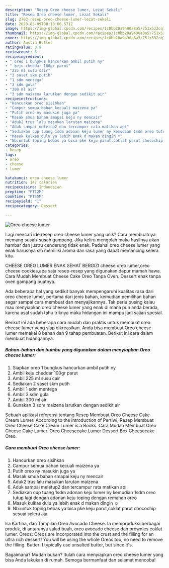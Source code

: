 ```yaml
---
description: "Resep Oreo cheese lumer, Lezat Sekali"
title: "Resep Oreo cheese lumer, Lezat Sekali"
slug: 2703-resep-oreo-cheese-lumer-lezat-sekali
date: 2020-05-09T08:13:06.571Z
image: https://img-global.cpcdn.com/recipes/1c0bb28a9490a8a5/751x532cq70/oreo-cheese-lumer-foto-resep-utama.jpg
thumbnail: https://img-global.cpcdn.com/recipes/1c0bb28a9490a8a5/751x532cq70/oreo-cheese-lumer-foto-resep-utama.jpg
cover: https://img-global.cpcdn.com/recipes/1c0bb28a9490a8a5/751x532cq70/oreo-cheese-lumer-foto-resep-utama.jpg
author: Austin Butler
ratingvalue: 3.9
reviewcount: 6
recipeingredient:
- " oreo 1 bungkus hancurkan ambil putih ny"
- " keju cheddar 100gr parut"
- "225 ml susu cair"
- "2 saset skm putih"
- "1 sdm mentega"
- "3 sdm gula"
- "300 ml air"
- "3 sdm maizena larutkan dengan sedikit air"
recipeinstructions:
- "Hancurkan oreo sisihkan"
- "Campur semua bahan kecuali maizena ya"
- "Putih oreo ny masukin juga ya"
- "Masak smua bahan smapai keju ny mencair"
- "Aduk2 trus lalu masukan larutan maizena"
- "Aduk sampai meletup2 dan tercampur rata matikan api"
- "Sediakan cup tuang 1sdm adonan keju lumer ny kemudian 1sdm oreo tutup lagi dengan adonan keju toping dengan remahan oreo"
- "Masuk kulkas dulu ya lebih enak d makan dingin ☺️"
- "Nb:untuk toping bebas ya bisa pke keju parut,coklat parut chocochip sesuai selera aja"
categories:
- Resep
tags:
- oreo
- cheese
- lumer

katakunci: oreo cheese lumer 
nutrition: 147 calories
recipecuisine: Indonesian
preptime: "PT12M"
cooktime: "PT55M"
recipeyield: "1"
recipecategory: Dessert

---
```



![Oreo cheese lumer](https://img-global.cpcdn.com/recipes/1c0bb28a9490a8a5/751x532cq70/oreo-cheese-lumer-foto-resep-utama.jpg)

Lagi mencari ide resep oreo cheese lumer yang unik? Cara membuatnya memang susah-susah gampang. Jika keliru mengolah maka hasilnya akan hambar dan justru cenderung tidak enak. Padahal oreo cheese lumer yang enak harusnya sih memiliki aroma dan rasa yang dapat memancing selera kita.

CHEESE OREO LUMER ENAK SEHAT BERGIZI cheese oreo lumer,oreo cheese cookies,apa saja resep-resep yang digunakan dapur mamah hawa. Cara Mudah Membuat Cheese Cake Oreo Tanpa Oven. Dessert enak tanpa oven gampang buatnya.

Ada beberapa hal yang sedikit banyak mempengaruhi kualitas rasa dari oreo cheese lumer, pertama dari jenis bahan, kemudian pemilihan bahan segar sampai cara membuat dan menyajikannya. Tak perlu pusing kalau mau menyiapkan oreo cheese lumer yang enak di mana pun anda berada, karena asal sudah tahu triknya maka hidangan ini mampu jadi sajian spesial.


Berikut ini ada beberapa cara mudah dan praktis untuk membuat oreo cheese lumer yang siap dikreasikan. Anda bisa membuat Oreo cheese lumer memakai 8 bahan dan 9 tahap pembuatan. Berikut ini cara dalam membuat hidangannya.

<!--inarticleads1-->

##### Bahan-bahan dan bumbu yang digunakan dalam menyiapkan Oreo cheese lumer:

1. Siapkan  oreo 1 bungkus hancurkan ambil putih ny
1. Ambil  keju cheddar 100gr parut
1. Ambil 225 ml susu cair
1. Sediakan 2 saset skm putih
1. Ambil 1 sdm mentega
1. Ambil 3 sdm gula
1. Ambil 300 ml air
1. Gunakan 3 sdm maizena larutkan dengan sedikit air


Sebuah aplikasi referensi tentang Resep Membuat Oreo Cheese Cake Cream Lumer. According to the introduction of Pertiwi, Resep Membuat Oreo Cheese Cake Cream Lumer is a Books. Cara Mudah Membuat Oreo Cheese Cake Lumer. Oreo Cheesecake Lumer Dessert Box Cheesecake Oreo. 

<!--inarticleads2-->

##### Cara membuat Oreo cheese lumer:

1. Hancurkan oreo sisihkan
1. Campur semua bahan kecuali maizena ya
1. Putih oreo ny masukin juga ya
1. Masak smua bahan smapai keju ny mencair
1. Aduk2 trus lalu masukan larutan maizena
1. Aduk sampai meletup2 dan tercampur rata matikan api
1. Sediakan cup tuang 1sdm adonan keju lumer ny kemudian 1sdm oreo tutup lagi dengan adonan keju toping dengan remahan oreo
1. Masuk kulkas dulu ya lebih enak d makan dingin ☺️
1. Nb:untuk toping bebas ya bisa pke keju parut,coklat parut chocochip sesuai selera aja


Ira Kartina, dan Tampilan Oreo Avocado Cheese. Ia memproduksi berbagai produk, di antaranya salad buah, oreo avocado cheese dan brownies coklat lumer. Oreos: Oreos are incorporated into the crust and the filling for an ultra rich dessert! You will be using the whole Oreos too, no need to remove the filling. Butter: I typically use unsalted butter, but since it&#39;s. 

Bagaimana? Mudah bukan? Itulah cara menyiapkan oreo cheese lumer yang bisa Anda lakukan di rumah. Semoga bermanfaat dan selamat mencoba!

